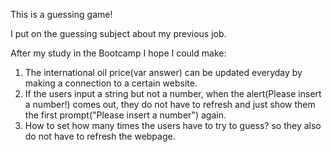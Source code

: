 This is a guessing game!

I put on the guessing subject about my previous job.

After my study in the Bootcamp I hope I could make:

1.  The international oil price(var answer) can be updated everyday by making a connection to a certain website.
2.  If the users input a string but not a number,  when the alert(Please insert a number!) comes out, they do not have to refresh and just show them the first prompt("Please insert a number") again.
3.  How to set how many times the users have to try to guess? so they also do not have to refresh the webpage.

